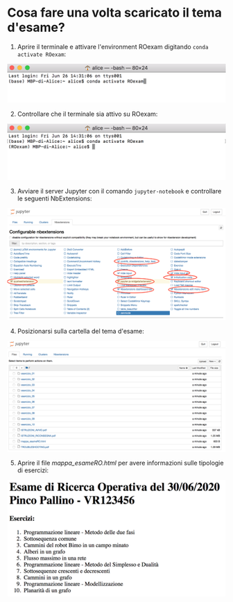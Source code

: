 # Cosa fare una volta scaricato il tema d'esame?

1. Aprire il terminale e attivare l'environment ROexam digitando `conda activate ROexam`:

![Figura: CondaActivateROexam](img/CondaActivateROexam.png)

2. Controllare che il terminale sia attivo su ROexam:

![Figura: CheckROexam](img/CheckROexam.png)

3. Avviare il server Jupyter con il comando `jupyter-notebook` e controllare le seguenti NbExtensions:

![Figura: JupyterNotebook](img/Jupyter-nbextensions.png)

4. Posizionarsi sulla cartella del tema d'esame:

![Figura: cartella home esame](img/HomeEsame.png)

5. Aprire il file _mappa_esameRO.html_ per avere informazioni sulle tipologie di esercizi:

![Figura: mappa](img/MappaEsame.png)
